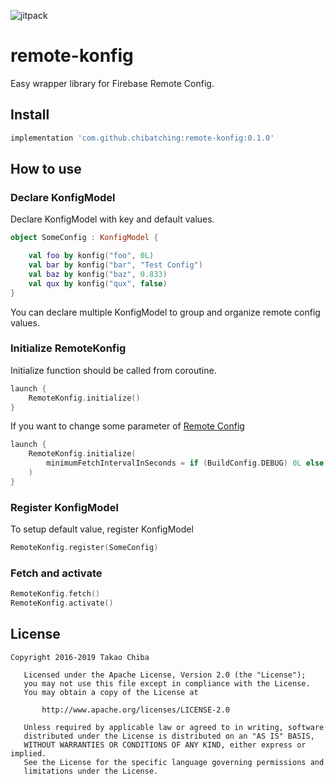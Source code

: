 ![jitpack](https://jitpack.io/v/chibatching/remote-konfig.svg)

# remote-konfig

Easy wrapper library for Firebase Remote Config.

## Install

```groovy
implementation 'com.github.chibatching:remote-konfig:0.1.0'
```

## How to use

### Declare KonfigModel

Declare KonfigModel with key and default values.

```kotlin
object SomeConfig : KonfigModel {

    val foo by konfig("foo", 0L)
    val bar by konfig("bar", "Test Config")
    val baz by konfig("baz", 0.833)
    val qux by konfig("qux", false)
}
```

You can declare multiple KonfigModel to group and organize remote config values.


### Initialize RemoteKonfig

Initialize function should be called from coroutine.

```kotlin
launch {
    RemoteKonfig.initialize()
}
```

If you want to change some parameter of [Remote Config](https://firebase.google.com/docs/reference/android/com/google/firebase/remoteconfig/FirebaseRemoteConfigSettings.Builder.html)

```kotlin
launch {
    RemoteKonfig.initialize(
        minimumFetchIntervalInSeconds = if (BuildConfig.DEBUG) 0L else 3600L
    )
}
```

### Register KonfigModel

To setup default value, register KonfigModel

```kotlin
RemoteKonfig.register(SomeConfig)
```

### Fetch and activate

```kotlin
RemoteKonfig.fetch()
RemoteKonfig.activate()
```

## License

```
Copyright 2016-2019 Takao Chiba

   Licensed under the Apache License, Version 2.0 (the "License");
   you may not use this file except in compliance with the License.
   You may obtain a copy of the License at

       http://www.apache.org/licenses/LICENSE-2.0

   Unless required by applicable law or agreed to in writing, software
   distributed under the License is distributed on an "AS IS" BASIS,
   WITHOUT WARRANTIES OR CONDITIONS OF ANY KIND, either express or implied.
   See the License for the specific language governing permissions and
   limitations under the License.
```
